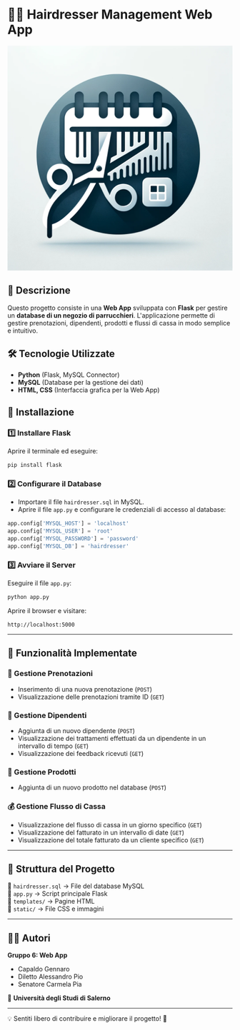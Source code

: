 # 💇‍♂️ Hairdresser Management Web App
<img src="./fig/portfolio-3.png" width="800" class="center">

## 📌 Descrizione
Questo progetto consiste in una **Web App** sviluppata con **Flask** per gestire un **database di un negozio di parrucchieri**. L'applicazione permette di gestire prenotazioni, dipendenti, prodotti e flussi di cassa in modo semplice e intuitivo.

## 🛠️ Tecnologie Utilizzate
- **Python** (Flask, MySQL Connector)
- **MySQL** (Database per la gestione dei dati)
- **HTML, CSS** (Interfaccia grafica per la Web App)

## 🚀 Installazione
### 1️⃣ Installare Flask
Aprire il terminale ed eseguire:
```bash
pip install flask
```

### 2️⃣ Configurare il Database
- Importare il file `hairdresser.sql` in MySQL.
- Aprire il file `app.py` e configurare le credenziali di accesso al database:
```python
app.config['MYSQL_HOST'] = 'localhost'
app.config['MYSQL_USER'] = 'root'
app.config['MYSQL_PASSWORD'] = 'password'
app.config['MYSQL_DB'] = 'hairdresser'
```

### 3️⃣ Avviare il Server
Eseguire il file `app.py`:
```bash
python app.py
```
Aprire il browser e visitare:
```
http://localhost:5000
```

---

## 🎯 Funzionalità Implementate
### 📅 Gestione Prenotazioni
- Inserimento di una nuova prenotazione (`POST`)
- Visualizzazione delle prenotazioni tramite ID (`GET`)

### 👥 Gestione Dipendenti
- Aggiunta di un nuovo dipendente (`POST`)
- Visualizzazione dei trattamenti effettuati da un dipendente in un intervallo di tempo (`GET`)
- Visualizzazione dei feedback ricevuti (`GET`)

### 🛒 Gestione Prodotti
- Aggiunta di un nuovo prodotto nel database (`POST`)

### 💰 Gestione Flusso di Cassa
- Visualizzazione del flusso di cassa in un giorno specifico (`GET`)
- Visualizzazione del fatturato in un intervallo di date (`GET`)
- Visualizzazione del totale fatturato da un cliente specifico (`GET`)

---

## 📄 Struttura del Progetto
📂 `hairdresser.sql` → File del database MySQL  
📂 `app.py` → Script principale Flask  
📂 `templates/` → Pagine HTML  
📂 `static/` → File CSS e immagini  

---

## 👨‍💻 Autori
**Gruppo 6: Web App**
- Capaldo Gennaro
- Diletto Alessandro Pio
- Senatore Carmela Pia

📌 **Università degli Studi di Salerno**

---

💡 Sentiti libero di contribuire e migliorare il progetto! 🚀

